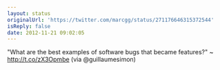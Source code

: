 ```yaml
---
layout: status
originalUrl: 'https://twitter.com/marcgg/status/271176646315372544'
isReply: false
date: 2012-11-21 09:02:05
---
```


"What are the best examples of software bugs that became features?" ~ http://t.co/zX3Opmbe (via @guillaumesimon)
